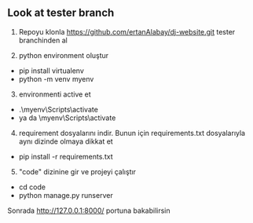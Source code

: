 ## Look at tester branch

1. Repoyu klonla
https://github.com/ertanAlabay/dj-website.git
tester branchinden al

2. python environment oluştur 
  * pip install virtualenv
  * python -m venv myenv

3. environmenti active et
  * .\myenv\Scripts\activate
  * ya da \myenv\Scripts\activate

4. requirement dosyalarını indir. 
Bunun için requirements.txt dosyalarıyla aynı dizinde olmaya dikkat et
  * pip install -r requirements.txt

5. "code" dizinine gir ve projeyi çalıştır
  * cd code
  * python manage.py runserver

Sonrada http://127.0.0.1:8000/ portuna bakabilirsin
